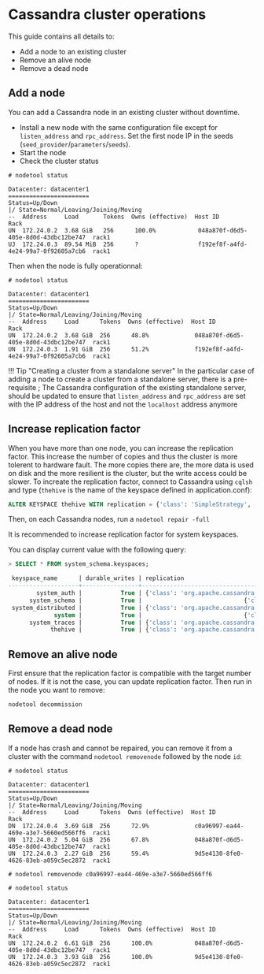 # Cassandra cluster operations

This guide contains all details to: 

- Add a node to an existing cluster
- Remove an alive node 
- Remove a dead node




## Add a node
You can add a Cassandra node in an existing cluster without downtime.

- Install a new node with the same configuration file except for `listen_address` and `rpc_address`. Set the first node IP in the seeds (`seed_provider`/`parameters`/`seeds`).
- Start the node
- Check the cluster status


```text title="Display Cassandra nodes status"
# nodetool status

Datacenter: datacenter1
=======================
Status=Up/Down
|/ State=Normal/Leaving/Joining/Moving
--  Address     Load       Tokens  Owns (effective)  Host ID                               Rack 
UN  172.24.0.2  3.68 GiB   256      100.0%            048a870f-d6d5-405e-8d0d-43dbc12be747  rack1
UJ  172.24.0.3  89.54 MiB  256      ?                 f192ef8f-a4fd-4e24-99a7-0f92605a7cb6  rack1
```

Then when the node is fully operationnal:

```text title="Display Cassandra nodes status"
# nodetool status

Datacenter: datacenter1
=======================
Status=Up/Down
|/ State=Normal/Leaving/Joining/Moving
--  Address     Load      Tokens  Owns (effective)  Host ID                               Rack 
UN  172.24.0.2  3.68 GiB  256      48.8%             048a870f-d6d5-405e-8d0d-43dbc12be747  rack1
UN  172.24.0.3  1.91 GiB  256      51.2%             f192ef8f-a4fd-4e24-99a7-0f92605a7cb6  rack1
```

!!! Tip "Creating a cluster from a standalone server"
    In the particular case of adding a node to create a cluster from a standalone server, there is a pre-requisite ; The Cassandra configuration of the existing standalone server, should be updated to ensure that `listen_address` and `rpc_address`  are set with the IP address of the host and not the `localhost` address anymore


## Increase replication factor

When you have more than one node, you can increase the replication factor. This increase the number of copies and thus the cluster is more tolerent to hardware fault. The more copies there are, the more data is used on disk and the more resilient is the cluster, but the write access could be slower.
To increate the replication factor, connect to Cassandra using `cqlsh` and type (`thehive` is the name of the keyspace defined in application.conf):

```sql
ALTER KEYSPACE thehive WITH replication = {'class': 'SimpleStrategy', 'replication_factor': 3 };
```

Then, on each Cassandra nodes, run a `nodetool repair -full`

It is recommended to increase replication factor for system keyspaces.

You can display current value with the following query:

```sql title="Display keyspaces information using cql command"
> SELECT * FROM system_schema.keyspaces;

 keyspace_name      | durable_writes | replication
--------------------+----------------+-------------------------------------------------------------------------------------
        system_auth |           True | {'class': 'org.apache.cassandra.locator.SimpleStrategy', 'replication_factor': '2'}
      system_schema |           True |                             {'class': 'org.apache.cassandra.locator.LocalStrategy'}
 system_distributed |           True | {'class': 'org.apache.cassandra.locator.SimpleStrategy', 'replication_factor': '2'}
             system |           True |                             {'class': 'org.apache.cassandra.locator.LocalStrategy'}
      system_traces |           True | {'class': 'org.apache.cassandra.locator.SimpleStrategy', 'replication_factor': '2'}
            thehive |           True | {'class': 'org.apache.cassandra.locator.SimpleStrategy', 'replication_factor': '2'}
```


## Remove an alive node
First ensure that the replication factor is compatible with the target number of nodes. If it is not the case, you can update replication factor.
Then run in the node you want to remove:

```bash
nodetool decommission
```


## Remove a dead node
If a node has crash and cannot be repaired, you can remove it from a cluster with the command `nodetool removenode` followed by the node `id`:

```text title="Removing a dead node"
# nodetool status

Datacenter: datacenter1
=======================
Status=Up/Down
|/ State=Normal/Leaving/Joining/Moving
--  Address     Load      Tokens  Owns (effective)  Host ID                               Rack 
DN  172.24.0.4  3.69 GiB  256      72.9%             c0a96997-ea44-469e-a3e7-5660ed566ff6  rack1
UN  172.24.0.2  5.04 GiB  256      67.8%             048a870f-d6d5-405e-8d0d-43dbc12be747  rack1
UN  172.24.0.3  2.27 GiB  256      59.4%             9d5e4130-8fe0-4626-83eb-a059c5ec2872  rack1

# nodetool removenode c0a96997-ea44-469e-a3e7-5660ed566ff6

# nodetool status

Datacenter: datacenter1
=======================
Status=Up/Down
|/ State=Normal/Leaving/Joining/Moving
--  Address     Load      Tokens  Owns (effective)  Host ID                               Rack 
UN  172.24.0.2  6.61 GiB  256      100.0%            048a870f-d6d5-405e-8d0d-43dbc12be747  rack1
UN  172.24.0.3  3.93 GiB  256      100.0%            9d5e4130-8fe0-4626-83eb-a059c5ec2872  rack1
```
